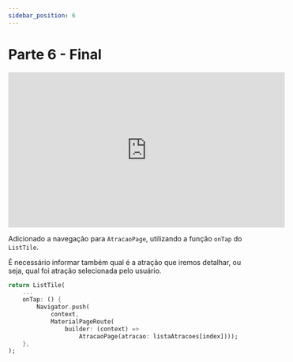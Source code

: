 ```yaml
---
sidebar_position: 6
---
```


# Parte 6 - Final

<div class="video-container">
<iframe width="560" height="315" src="https://www.youtube.com/embed/I61FkVKTxO4" title="YouTube video player" frameborder="0" allow="accelerometer; autoplay; clipboard-write; encrypted-media; gyroscope; picture-in-picture" allowfullscreen></iframe>
</div>

Adicionado a navegação para `AtracaoPage`, utilizando a função `onTap` do `ListTile`. 

É necessário informar também qual é a atração que iremos detalhar, ou seja, qual foi atração selecionada pelo usuário.

```dart
return ListTile(
    ...
    onTap: () {
        Navigator.push(
            context,
            MaterialPageRoute(
                builder: (context) =>
                    AtracaoPage(atracao: listaAtracoes[index])));
    },
);
```

